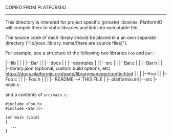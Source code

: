 COPIED FROM PLATFORMIO
_________________________

This directory is intended for project specific (private) libraries.
PlatformIO will compile them to static libraries and link into executable file.

The source code of each library should be placed in a an own separate directory
("lib/your_library_name/[here are source files]").

For example, see a structure of the following two libraries `Foo` and `Bar`:

|--lib
|  |
|  |--Bar
|  |  |--docs
|  |  |--examples
|  |  |--src
|  |     |- Bar.c
|  |     |- Bar.h
|  |  |- library.json (optional, custom build options, etc) https://docs.platformio.org/page/librarymanager/config.html
|  |
|  |--Foo
|  |  |- Foo.c
|  |  |- Foo.h
|  |
|  |- README --> THIS FILE
|
|- platformio.ini
|--src
   |- main.c

and a contents of `src/main.c`:
```
#include <Foo.h>
#include <Bar.h>

int main (void)
{
  ...
}

```
